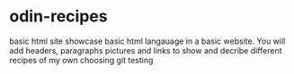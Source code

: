 # odin-recipes
basic html site
showcase basic html langauage in a basic website. You will add headers, paragraphs pictures and links to show and decribe different recipes of my own choosing
git testing